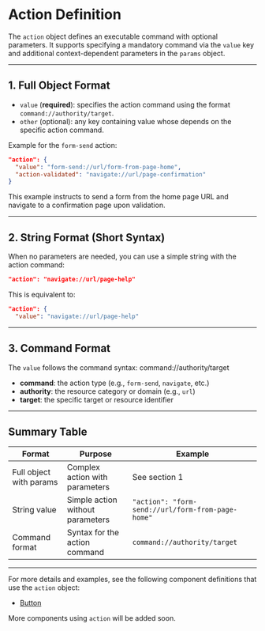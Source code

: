# Action Definition

The `action` object defines an executable command with optional parameters. It supports specifying a mandatory command via the `value` key and additional context-dependent parameters in the `params` object.

---

## 1. Full Object Format

- `value` (**required**): specifies the action command using the format `command://authority/target`.
- `other` (optional): any key containing value whose depends on the specific action command.

Example for the `form-send` action:

```json
"action": {
  "value": "form-send://url/form-from-page-home",
  "action-validated": "navigate://url/page-confirmation"
}
```

This example instructs to send a form from the home page URL and navigate to a confirmation page upon validation.

---

## 2. String Format (Short Syntax)

When no parameters are needed, you can use a simple string with the action command:

```json
"action": "navigate://url/page-help"
```

This is equivalent to:

```json
"action": {
  "value": "navigate://url/page-help"
```

---

## 3. Command Format

The `value` follows the command syntax: command://authority/target

- **command**: the action type (e.g., `form-send`, `navigate`, etc.)
- **authority**: the resource category or domain (e.g., `url`)
- **target**: the specific target or resource identifier

---

## Summary Table

| Format                       | Purpose                           | Example                                     |
|-----------------------------|---------------------------------|---------------------------------------------|
| Full object with params      | Complex action with parameters    | See section 1                               |
| String value                | Simple action without parameters  | `"action": "form-send://url/form-from-page-home"` |
| Command format              | Syntax for the action command     | `command://authority/target`                 |

---

For more details and examples, see the following component definitions that use the `action` object:
- [Button](../components-definition/button.md)

More components using `action` will be added soon.
